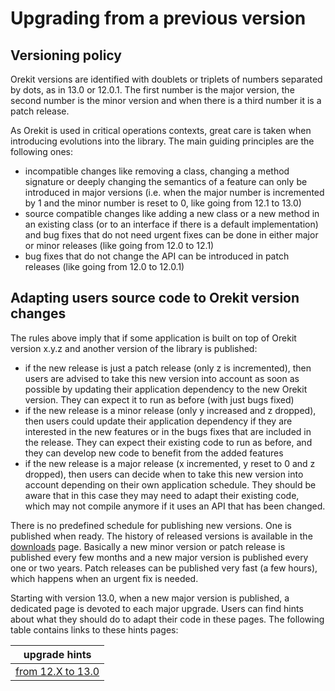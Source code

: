 <!--- Copyright 2022-2025 Thales Alenia Space
  Licensed under the Apache License, Version 2.0 (the "License");
  you may not use this file except in compliance with the License.
  You may obtain a copy of the License at

    http://www.apache.org/licenses/LICENSE-2.0

  Unless required by applicable law or agreed to in writing, software
  distributed under the License is distributed on an "AS IS" BASIS,
  WITHOUT WARRANTIES OR CONDITIONS OF ANY KIND, either express or implied.
  See the License for the specific language governing permissions and
  limitations under the License.
-->

# Upgrading from a previous version

## Versioning policy

Orekit versions are identified with doublets or triplets of numbers separated
by dots, as in 13.0 or 12.0.1. The first number is the major version, the second
number is the minor version and when there is a third number it is a patch release.

As Orekit is used in critical operations contexts, great care is taken when
introducing evolutions into the library. The main guiding principles are the
following ones:

 - incompatible changes like removing a class, changing a method signature
   or deeply changing the semantics of a feature can only be introduced in
   major versions (i.e. when the major number is incremented by 1 and the minor
   number is reset to 0, like going from 12.1 to 13.0)
 - source compatible changes like adding a new class or a new method in an
   existing class (or to an interface if there is a default implementation) and
   bug fixes that do not need urgent fixes can be done in either major or minor
   releases (like going from 12.0 to 12.1)
 - bug fixes that do not change the API can be introduced in patch releases
   (like going from 12.0 to 12.0.1)

## Adapting users source code to Orekit version changes

The rules above imply that if some application is built on top of Orekit version x.y.z
and another version of the library is published:

  - if the new release is just a patch release (only z is incremented),
    then users are advised to take this new version into account as soon
    as possible by updating their application dependency to the new Orekit
    version. They can expect it to run as before (with just bugs fixed)
  - if the new release is a minor release (only y increased and z dropped),
    then users could update their application dependency if they are interested
    in the new features or in the bugs fixes that are included in the release.
    They can expect their existing code to run as before, and they can develop
    new code to benefit from the added features
  - if the new release is a major release (x incremented, y reset to 0 and
    z dropped), then users can decide when to take this new version into account
    depending on their own application schedule. They should be aware that in
    this case they may need to adapt their existing code, which may not compile
    anymore if it uses an API that has been changed.

There is no predefined schedule for publishing new versions. One is published when
ready. The history of released versions is available in the [downloads](./downloads.html)
page. Basically a new minor version or patch release is published every few months
and a new major version is published every one or two years. Patch releases can
be published very fast (a few hours), which happens when an urgent fix is needed.

Starting with version 13.0, when a new major version is published, a dedicated
page is devoted to each major upgrade. Users can find hints about what they
should do to adapt their code in these pages. The following table contains links
to these hints pages:

| upgrade hints                                 |
|-----------------------------------------------|
| [from 12.X to 13.0](./upgrades/12-to-13.html) |
